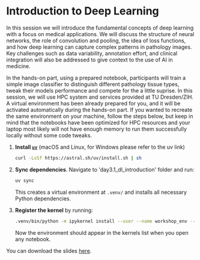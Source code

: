 # Introduction to Deep Learning

In this session we will introduce the fundamental concepts of deep learning with a focus on medical applications. We will discuss the structure of neural networks, the role of convolution and pooling, the idea of loss functions, and how deep learning can capture complex patterns in pathology images. Key challenges such as data variability, annotation effort, and clinical integration will also be addressed to give context to the use of AI in medicine.

In the hands-on part, using a prepared notebook, participants will train a simple image classifier to distinguish different pathology tissue types, tweak their models performance and compete for the a little suprise. 
In this session, we will use HPC system and services provided at TU Dresden/ZIH. A virtual environment has been already prepared for you, and it will be activated automatically during the hands-on part. If you wanted to recreate the same environment on your machine, follow the steps below, but keep in mind that the notebooks have been optimized for HPC resources and your laptop most likely will not have enough memory to run them successfully locally without some code tweaks.

1. **Install [`uv`](https://docs.astral.sh/uv/getting-started/installation/)** (macOS and Linux, for Windows please refer to the uv link)
   ```bash
   curl -LsSf https://astral.sh/uv/install.sh | sh
   ```

2. **Sync dependencies**. Navigate to 'day3.1_dl_introduction' folder and run:
   ```bash
   uv sync
   ```
   This creates a virtual environment at `.venv/` and installs all necessary Python dependencies.

3. **Register the kernel** by running:
   ```bash
   .venv/bin/python -m ipykernel install --user --name workshop_env --display-name="workshop_env"
   ```
   Now the environment should appear in the kernels list when you open any notebook.

You can download the slides [here](https://github.com/ScaDS/ai4medicine-2025/blob/main/slides/3.3_dl_introduction.pptx).
